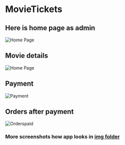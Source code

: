 # MovieTickets
## Here is home page as admin
![Home Page](https://zapodaj.net/images/5dc6bb2630b4b.png)

## Movie details
![Home Page](https://zapodaj.net/40e86f8eb65e0.png)

## Payment
![Payment](https://zapodaj.net/images/b1f8ad8803585.png)

## Orders after payment
![Orderspaid](https://zapodaj.net/images/138cecb630d8b.png)

### More screenshots how app looks in [img folder](https://github.com/JeffJotka/MovieTickets/tree/master/img)
